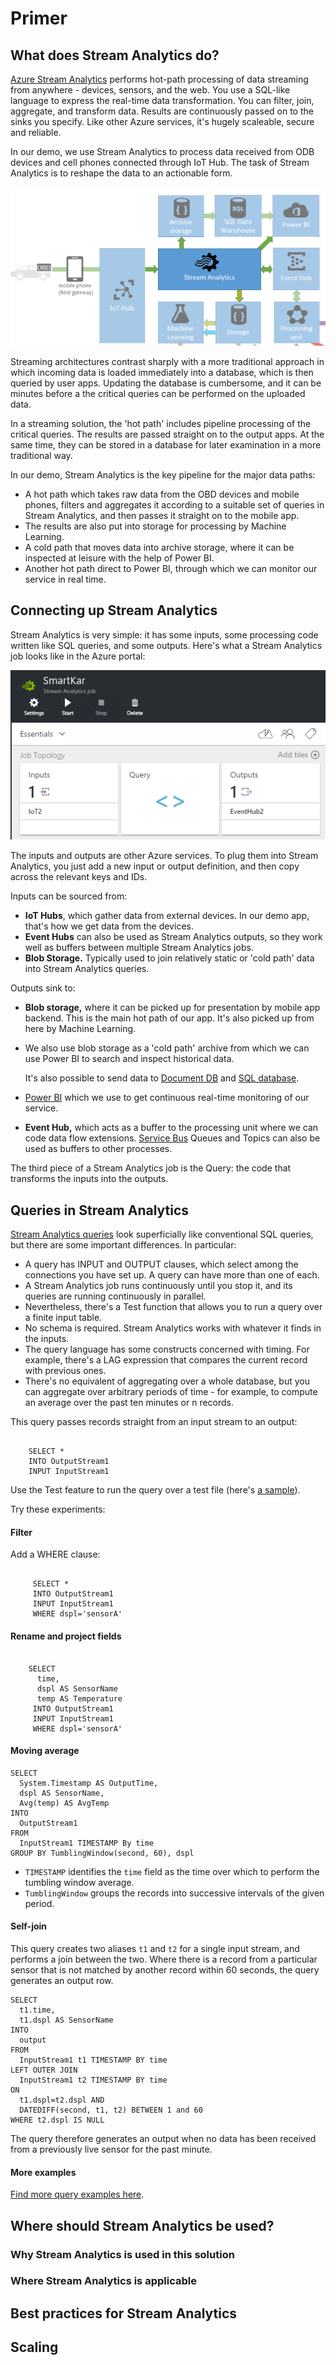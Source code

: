 # Primer

## What does Stream Analytics do?

[Azure Stream Analytics](https://azure.microsoft.com/documentation/articles/stream-analytics-introduction/) performs hot-path processing of data streaming from anywhere - devices, sensors, and the web. You use a SQL-like language to express the real-time data transformation. You can filter, join, aggregate, and transform data. Results are continuously passed on to the sinks you specify. Like other Azure services, it's hugely scaleable, secure and reliable.

In our demo, we use Stream Analytics to process data received from ODB devices and cell phones connected through IoT Hub. The task of Stream Analytics is to reshape the data to an actionable form. 

![](./media/sa-10.png)

Streaming architectures contrast sharply with a more traditional approach in which incoming data is loaded immediately into a database, which is then queried by user apps. Updating the database is cumbersome, and it can be minutes before a the critical queries can be performed on the uploaded data.

In a streaming solution, the 'hot path' includes pipeline processing of the critical queries. The results are passed straight on to the output apps. At the same time, they can be stored in a database for later examination in a more traditional way.

In our demo, Stream Analytics is the key pipeline for the major data paths:

* A hot path which takes raw data from the OBD devices and mobile phones, filters and aggregates it according to a suitable set of queries in Stream Analytics, and then passes it straight on to the mobile app. 
* The results are also put into storage for processing by Machine Learning.
* A cold path that moves data into archive storage, where it can be inspected at leisure with the help of Power BI.
* Another hot path direct to Power BI, through which we can monitor our service in real time.


## Connecting up Stream Analytics

Stream Analytics is very simple: it has some inputs, some processing code written like SQL queries, and some outputs. Here's what a Stream Analytics job looks like in the Azure portal:

![](./media/sa-20.png)

The inputs and outputs are other Azure services. To plug them into Stream Analytics, you just add a new input or output definition, and then copy across the relevant keys and IDs.

Inputs can be sourced from:

* **IoT Hubs**, which gather data from external devices. In our demo app, that's how we get data from the devices.
* **Event Hubs** can also be used as Stream Analytics outputs, so they work well as buffers between multiple Stream Analytics jobs.
* **Blob Storage.** Typically used to join relatively static or 'cold path' data into Stream Analytics queries.

Outputs sink to:

* **Blob storage,** where it can be picked up for presentation by mobile app backend. This is the main hot path of our app. It's also picked up from here by Machine Learning. 

* We also use blob storage as a 'cold path' archive from which we can use Power BI to search and inspect historical data. 

    It's also possible to send data to [Document DB](https://azure.microsoft.com/documentation/services/documentdb/) and [SQL database](https://azure.microsoft.com/documentation/services/sql-database/).


* [Power BI](https://azure.microsoft.com/documentation/articles/stream-analytics-power-bi-dashboard/) which we use to get continuous real-time monitoring of our service.
* **Event Hub,** which acts as a buffer to the processing unit where we can code data flow extensions. [Service Bus](https://azure.microsoft.com/documentation/services/service-bus/) Queues and Topics can also be used as buffers to other processes.

The third piece of a Stream Analytics job is the Query: the code that transforms the inputs into the outputs.

## Queries in Stream Analytics

[Stream Analytics queries](https://msdn.microsoft.com/library/azure/dn834998.aspx) look superficially like conventional SQL queries, but there are some important differences. In particular:

* A query has INPUT and OUTPUT clauses, which select among the connections you have set up. A query can have more than one of each.
* A Stream Analytics job runs continuously until you stop it, and its queries are running continuously in parallel.
* Nevertheless, there's a Test function that allows you to run a query over a finite input table.
* No schema is required. Stream Analytics works with whatever it finds in the inputs.
* The query language has some constructs concerned with timing. For example, there's a LAG expression that compares the current record with previous ones.
* There's no equivalent of aggregating over a whole database, but you can aggregate over arbitrary periods of time - for example, to compute an average over the past ten  minutes or n records. 


This query passes records straight from an input stream to an output:

```

    SELECT *
    INTO OutputStream1
	INPUT InputStream1
```

Use the Test feature to run the query over a test file (here's [a sample](https://raw.githubusercontent.com/Azure/azure-stream-analytics/master/Samples/GettingStarted/HelloWorldASA-InputStream.json)). 

Try these experiments:

#### Filter

Add a WHERE clause:

```

     SELECT *
     INTO OutputStream1
   	 INPUT InputStream1
     WHERE dspl='sensorA'
```

#### Rename and project fields

```

    SELECT 
      time,
      dspl AS SensorName
      temp AS Temperature
     INTO OutputStream1
   	 INPUT InputStream1
     WHERE dspl='sensorA'
```

#### Moving average

    SELECT
      System.Timestamp AS OutputTime,
      dspl AS SensorName,
      Avg(temp) AS AvgTemp
    INTO
      OutputStream1
    FROM
      InputStream1 TIMESTAMP By time
    GROUP BY TumblingWindow(second, 60), dspl
 

* `TIMESTAMP` identifies the `time` field as the time over which to perform the tumbling window average.
* `TumblingWindow` groups the records into successive intervals of the given period.


#### Self-join

This query creates two aliases `t1` and `t2` for a single input stream, and performs a join between the two. Where there is a record from a particular sensor that is not matched by another record within 60 seconds, the query generates an output row.

    SELECT
      t1.time,
      t1.dspl AS SensorName
    INTO
      output
    FROM
      InputStream1 t1 TIMESTAMP BY time
    LEFT OUTER JOIN
      InputStream1 t2 TIMESTAMP BY time
    ON
      t1.dspl=t2.dspl AND
      DATEDIFF(second, t1, t2) BETWEEN 1 and 60
    WHERE t2.dspl IS NULL

The query therefore generates an output when no data has been received from a previously live sensor for the past minute.

#### More examples

[Find more query examples here](https://azure.microsoft.com/documentation/articles/stream-analytics-stream-analytics-query-patterns/).


## Where should Stream Analytics be used?

### Why Stream Analytics is used in this solution


### Where Stream Analytics is applicable



## Best practices for Stream Analytics


## Scaling


